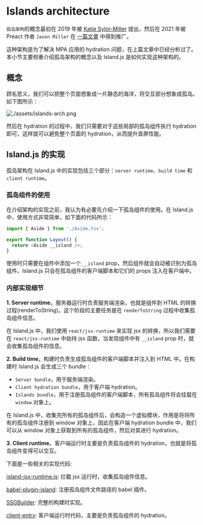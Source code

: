 # Islands architecture

`孤岛架构`的概念最初在 2019 年被 [Katie Sylor-Miller](https://twitter.com/ksylor) 提出，然后在 2021 年被 Preact 作者 `Jason Miller` 在 [一篇文章](https://jasonformat.com/islands-architecture/) 中得到推广。

这种架构是为了解决 MPA 应用的 hydration 问题，在上篇文章中已经分析过了。本小节主要侧重介绍孤岛架构的概念以及 Island.js 是如何实现这种架构的。

## 概念

顾名思义，我们可以把整个页面想象成一片静态的海洋，将交互部分想象成孤岛。如下图所示：

![./assets/islands-arch.png](https://res.cloudinary.com/wedding-website/image/upload/v1596766231/islands-architecture-1.png)

然后在 hydration 的过程中，我们只需要对于这些局部的孤岛组件执行 hydration 即可，这样就可以避免整个页面的 hydration，从而提升首屏性能。

## Island.js 的实现

孤岛架构在 Island.js 中的实现包括三个部分：`server runtime`、`build time` 和 `client runtime`。

### 孤岛组件的使用

在介绍架构的实现之前，我认为有必要先介绍一下孤岛组件的使用。在 Island.js 中，使用方式非常简单，如下面的代码所示：

```js
import { Aside } from './Aside.tsx';

export function Layout() {
  return <Aside __island />;
}
```

使用时只需要在组件中添加一个 `__island` prop，然后组件就会自动被识别为孤岛组件。Island.js 只会在孤岛组件的客户端脚本和它们的 props 注入在客户端中。

### 内部实现细节

**1. Server runtime**。服务器运行时负责服务端渲染，也就是组件到 HTML 的转换过程(renderToString)。这个阶段的主要任务是在 `renderToString` 过程中收集孤岛组件信息。

在 Island.js 中，我们使用 `react/jsx-runtime` 来实现 jsx 的转换，所以我们需要在 `react/jsx-runtime` 中劫持 jsx 函数，当发现组件中有 `__island` prop 时，就会收集孤岛组件的信息。

**2. Build time**。构建时负责生成孤岛组件的客户端脚本并注入到 HTML 中。在构建时 Island.js 会生成三个 bundle：

- `Server bundle`，用于服务端渲染。
- `Client hydration bundle`，用于客户端 hydration。
- `Islands bundle`，用于注册孤岛组件的客户端脚本，所有孤岛组件将会挂载在 `window` 对象上。

在 Island.js 中，收集完所有的孤岛组件后，会构造一个虚拟模块，作用是将将所有的孤岛组件注册到 window 对象上，因此在客户端 hydration bundle 中，我们可以从 window 对象上获取到所有的孤岛组件，然后对其进行 hydration。

**3. Client runtime**。客户端运行时主要是负责孤岛组件的 hydration，也就是将孤岛组件变得可以交互。

下面是一些相关的实现代码:

[island-jsx-runtime.js](https://github.com/sanyuan0704/island.js/blob/master/packages/island/src/runtime/island-jsx-runtime.js): 拦截 jsx 运行时，收集孤岛组件信息。

[babel-plugin-island](https://github.com/sanyuan0704/island.js/blob/master/packages/island/src/node/babel-plugin-island.ts): 注册孤岛组件文件路径的 babel 插件。

[SSGBuilder](https://github.com/sanyuan0704/island.js/blob/master/packages/island/src/node/build.ts): 完整的构建时实现。

[client-entry](https://github.com/sanyuan0704/island.js/blob/master/packages/island/src/runtime/client-entry.tsx#L50): 客户端运行时代码，主要是负责孤岛组件的 hydration。
